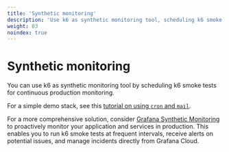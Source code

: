 ```yaml
---
title: 'Synthetic monitoring'
description: 'Use k6 as synthetic monitoring tool, scheduling k6 smoke tests for continuous production monitoring.'
weight: 03
noindex: true
---
```


# Synthetic monitoring

You can use k6 as synthetic monitoring tool by scheduling k6 smoke tests for continuous production monitoring.

For a simple demo stack, see this [tutorial on using `cron` and `mail`](https://k6.io/blog/performance-monitoring-with-cron-and-k6/).

For a more comprehensive solution, consider [Grafana Synthetic Monitoring](https://grafana.com/docs/grafana-cloud/testing/synthetic-monitoring/create-checks/checks/k6/) to proactively monitor your application and services in production. This enables you to run k6 smoke tests at frequent intervals, receive alerts on potential issues, and manage incidents directly from Grafana Cloud.
